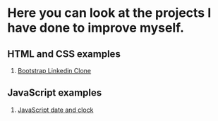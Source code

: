 # Here you can look at the projects I have done to improve myself.
 
## HTML and CSS examples
1. [Bootstrap Linkedin Clone](https://ozanbayramm.github.io/Bootstrap-Linkedin-Clone/)

## JavaScript examples
1. [JavaScript date and clock](https://ozanbayramm.github.io/JavaScriptBasicProjects/JavaScript-Saat-Ve-Karsilama-Odevi/index)
